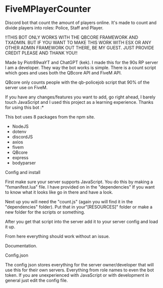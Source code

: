 # FiveMPlayerCounter
Discord bot that count the amount of players online. It's made to count and divide players into roles: Police, Staff and Player.

!!THIS BOT ONLY WORKS WITH THE QBCORE FRAMEWORK AND TXADMIN. BUT IF YOU WANT TO MAKE THIS WORK WITH ESX OR ANY OTHER ADMIN FRAMEWORK OUT THERE, BE MY GUEST. JUST PROVIDE CREDIT PLEASE AND THANK YOU!!

Made by Piotr89waYT and ChatGPT (kek). I made this for the 90s RP server I am a developer. They way the bot works is simple. There is a count script which goes and uses both the QBcore API and FiveM API.

QBcore only counts people with the qb-policejob script that 90% of the server use on FiveM.


If you have any changes/features you want to add, go right ahead, I barely touch JavaScript and I used this project as a learning experience. Thanks for using this bot :*

This bot uses 8 packages from the npm site.

- NodeJS
- dotenv
- discordJS
- axios
- fivem
- QBcore
- express
- bodyparser

Config and install

First make sure your server supports JavaScript. You do this by making a "fxmanifest.lua" file. I have provided on in the "dependencies" If you want to know what it looks like go in there and have a look.

Next up you will need the "count.js" (again you will find it in the "dependencies" folder). Put that in your"[RESOURCES]" folder or make a new folder for the scripts or something.

After you get that script into the server add it to your server config and load it up.

From here everything should work without an issue.


Documentation.

Config.json

The config json stores everything for the server owner/developer that will use this for their own servers. Everything from role names to even the bot token. If you are unexperienced with JavaScript or with development in general just edit the config file.